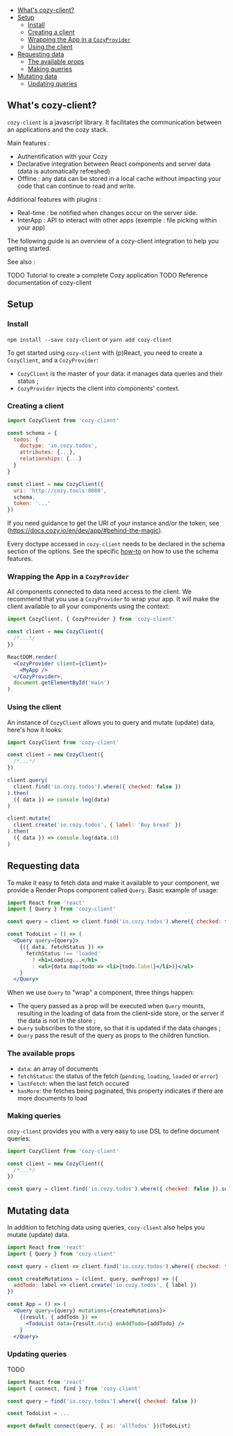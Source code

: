 <!-- MarkdownTOC autolink=true -->

- [What's cozy-client?](#whats-cozy-client)
- [Setup](#setup)
  - [Install](#install)
  - [Creating a client](#creating-a-client)
  - [Wrapping the App in a `CozyProvider`](#wrapping-the-app-in-a-cozyprovider)
  - [Using the client](#using-the-client)
- [Requesting data](#requesting-data)
  - [The available props](#the-available-props)
  - [Making queries](#making-queries)
- [Mutating data](#mutating-data)
  - [Updating queries](#updating-queries)

<!-- /MarkdownTOC -->


## What's cozy-client?

`cozy-client` is a javascript library. It facilitates the communication between an applications and the cozy stack.

Main features :

- Authentification with your Cozy
- Declarative integration between React components and server data (data is automatically refreshed)
- Offline : any data can be stored in a local cache without impacting your code that can continue to read and write.

Additional features with plugins :

- Real-time : be notified when changes occur on the server side.
- InterApp : API to interact with other apps (exemple : file picking within your app)

The following guide is an overview of a cozy-client integration to help you getting started.

See also :

TODO Tutorial to create a complete Cozy application
TODO Reference documentation of cozy-client

## Setup

### Install

`npm install --save cozy-client`
or
`yarn add cozy-client`

To get started using `cozy-client` with (p)React, you need to create a `CozyClient`, and a `CozyProvider`:

* `CozyClient` is the master of your data: it manages data queries and their status ;
* `CozyProvider` injects the client into components' context.

### Creating a client

```js
import CozyClient from 'cozy-client'

const schema = {
  todos: {
    doctype: 'io.cozy.todos',
    attributes: {...},
    relationships: {...}
  }
}

const client = new CozyClient({
  uri: 'http://cozy.tools:8080',
  schema,
  token: '...'
})
```

If you need guidance to get the URI of your instance and/or the token, see (https://docs.cozy.io/en/dev/app/#behind-the-magic).

Every doctype accessed in `cozy-client` needs to be declared in the schema section of the options. See the specific [how-to](./how-tos.md#how-to-specify-a-schema-) on how to use the schema features.

### Wrapping the App in a `CozyProvider`

All components connected to data need access to the client. We recommend that you use a `CozyProvider` to wrap your app. It will make the client available to all your components using the context:

```jsx
import CozyClient, { CozyProvider } from 'cozy-client'

const client = new CozyClient({
  /*...*/
})

ReactDOM.render(
  <CozyProvider client={client}>
    <MyApp />
  </CozyProvider>,
  document.getElementById('main')
)
```

### Using the client

An instance of `CozyClient` allows you to query and mutate (update) data, here's how it looks:

```jsx
import CozyClient from 'cozy-client'

const client = new CozyClient({
  /*...*/
})

client.query(
  client.find('io.cozy.todos').where({ checked: false })
).then(
  ({ data }) => console.log(data)
)

client.mutate(
  client.create('io.cozy.todos', { label: 'Buy bread' })
).then(
  ({ data }) => console.log(data.id)
)
```

## Requesting data

To make it easy to fetch data and make it available to your component, we provide a Render Props component called `Query`. Basic example of usage:

```jsx
import React from 'react'
import { Query } from 'cozy-client'

const query = client => client.find('io.cozy.todos').where({ checked: false })

const TodoList = () => (
  <Query query={query}>
    {({ data, fetchStatus }) =>
      fetchStatus !== 'loaded'
        ? <h1>Loading...</h1>
        : <ul>{data.map(todo => <li>{todo.label}</li>)}</ul>
    }
  </Query>
```

When we use `Query` to "wrap" a component, three things happen:
 - The query passed as a prop will be executed when `Query` mounts, resulting in the loading of data from the client-side store, or the server if the data is not in the store ;
 - `Query` subscribes to the store, so that it is updated if the data changes ;
 - `Query` pass the result of the query as props to the children function.

### The available props

 - `data`: an array of documents
 - `fetchStatus`: the status of the fetch (`pending`, `loading`, `loaded` or `error`)
 - `lastFetch`: when the last fetch occured
 - `hasMore`: the fetches being paginated, this property indicates if there are more documents to load

### Making queries

`cozy-client` provides you with a very easy to use DSL to define document queries:

```jsx
import CozyClient from 'cozy-client'

const client = new CozyClient({
  /*...*/
})

const query = client.find('io.cozy.todos').where({ checked: false }).sortBy({ label: 'desc' })
```

## Mutating data

In addition to fetching data using queries, `cozy-client` also helps you mutate (update) data.

```jsx
import React from 'react'
import { Query } from 'cozy-client'

const query = client => client.find('io.cozy.todos').where({ checked: false })

const createMutations = (client, query, ownProps) => ({
  addTodo: label => client.create('io.cozy.todos', { label })
})

const App = () => (
  <Query query={query} mutations={createMutations}>
    {(result, { addTodo }) =>
      <TodoList data={result.data} onAddTodo={addTodo} />
    }
  </Query>
```

### Updating queries

TODO

```jsx
import React from 'react'
import { connect, find } from 'cozy-client'

const query = find('io.cozy.todos').where({ checked: false })

const TodoList = ...

export default connect(query, { as: 'allTodos' })(TodoList)
```

